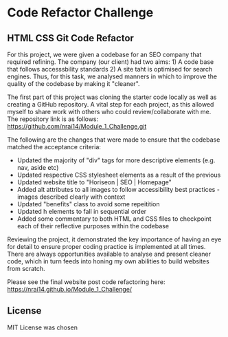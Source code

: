 # Code Refactor Challenge 

## HTML CSS Git Code Refactor 

For this project, we were given a codebase for an SEO company that required refining. The company (our client) had two aims: 1) A code base that follows accesssbility standards 2) A site taht is optimised for search engines. Thus, for this task, we analysed manners in which to improve the quality of the codebase by making it "cleaner". 

The first part of this project was cloning the starter code locally as well as creating a GitHub repository. A vital step for each project, as this allowed myself to share work with others who could review/collaborate with me. The repository link is as follows: https://github.com/nrai14/Module_1_Challenge.git

The following are the changes that were made to ensure that the codebase matched the acceptance criteria:

* Updated the majority of "div" tags for more descriptive elements (e.g. nav, aside etc)
* Updated respective CSS stylesheet elements as a result of the previous 
* Updated website title to "Horiseon | SEO | Homepage"
* Added alt attributes to all images to follow accessibility best practices - images described clearly with context 
* Updated "benefits" class to avoid some repeitition 
* Updated h elements to fall in sequential order 
* Added some commentary to both HTML and CSS files to checkpoint each of their reflective purposes within the codebase

Reviewing the project, it demonstrated the key importance of having an eye for detail to ensure proper coding practice is implemented at all times. There are always opportunities available to analyse and present cleaner code, which in turn feeds into honing my own abilities to build websites from scratch. 

Please see the final website post code refactoring here: https://nrai14.github.io/Module_1_Challenge/

## License

MIT License was chosen 
